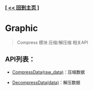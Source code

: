 ### [[ << 回到主页 ]](../index.md)

# Graphic

> Compress 模块 压缩/解压缩 相关API

## API列表：

+ [CompressData(raw_data)](_CompressData_.md)：压缩数据

+ [DecompressData(data)](_DecompressData_.md)：解压数据